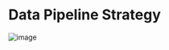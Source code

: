 # Data Pipeline Strategy

![image](https://github.com/user-attachments/assets/900a2f6f-a446-4864-a5fb-ce963860ddc3)


